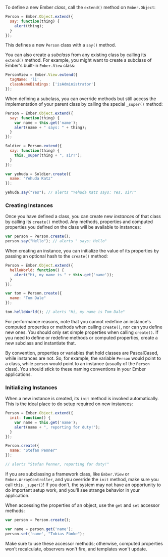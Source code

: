 To define a new Ember _class_, call the `extend()` method on
`Ember.Object`:

```javascript
Person = Ember.Object.extend({
  say: function(thing) {
    alert(thing);
  }
});
```

This defines a new `Person` class with a `say()` method.

You can also create a _subclass_ from any existing class by calling
its `extend()` method. For example, you might want to create a subclass
of Ember's built-in `Ember.View` class:

```javascript {data-filename=app/views/person.js}
PersonView = Ember.View.extend({
  tagName: 'li',
  classNameBindings: ['isAdministrator']
});
```

When defining a subclass, you can override methods but still access the
implementation of your parent class by calling the special `_super()`
method:

```javascript
Person = Ember.Object.extend({
  say: function(thing) {
    var name = this.get('name');
    alert(name + " says: " + thing);
  }
});

Soldier = Person.extend({
  say: function(thing) {
    this._super(thing + ", sir!");
  }
});

var yehuda = Soldier.create({
  name: "Yehuda Katz"
});

yehuda.say("Yes"); // alerts "Yehuda Katz says: Yes, sir!"
```

### Creating Instances

Once you have defined a class, you can create new _instances_ of that
class by calling its `create()` method. Any methods, properties and
computed properties you defined on the class will be available to
instances:

```javascript
var person = Person.create();
person.say("Hello"); // alerts " says: Hello"
```

When creating an instance, you can initialize the value of its properties
by passing an optional hash to the `create()` method:

```javascript
Person = Ember.Object.extend({
  helloWorld: function() {
    alert("Hi, my name is " + this.get('name'));
  }
});

var tom = Person.create({
  name: "Tom Dale"
});

tom.helloWorld(); // alerts "Hi, my name is Tom Dale"
```

For performance reasons, note that you cannot redefine an instance's
computed properties or methods when calling `create()`, nor can you
define new ones. You should only set simple properties when calling
`create()`. If you need to define or redefine methods or computed
properties, create a new subclass and instantiate that.

By convention, properties or variables that hold classes are
PascalCased, while instances are not. So, for example, the variable
`Person` would point to a class, while `person` would point to an instance
(usually of the `Person` class). You should stick to these naming
conventions in your Ember applications.

### Initializing Instances

When a new instance is created, its `init` method is invoked
automatically. This is the ideal place to do setup required on new
instances:

```js
Person = Ember.Object.extend({
  init: function() {
    var name = this.get('name');
    alert(name + ", reporting for duty!");
  }
});

Person.create({
  name: "Stefan Penner"
});

// alerts "Stefan Penner, reporting for duty!"
```

If you are subclassing a framework class, like `Ember.View` or
`Ember.ArrayController`, and you override the `init` method, make sure
you call `this._super()`! If you don't, the system may not have an
opportunity to do important setup work, and you'll see strange behavior
in your application.

When accessing the properties of an object, use the `get`
and `set` accessor methods:

```js
var person = Person.create();

var name = person.get('name');
person.set('name', "Tobias Fünke");
```

Make sure to use these accessor methods; otherwise, computed properties won't
recalculate, observers won't fire, and templates won't update.
